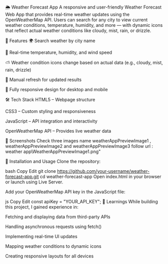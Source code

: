 🌦️ Weather Forecast App
A responsive and user-friendly Weather Forecast Web App that provides real-time weather updates using the OpenWeatherMap API. Users can search for any city to view current weather conditions, temperature, humidity, and more — with dynamic icons that reflect actual weather conditions like cloudy, mist, rain, or drizzle.

🚀 Features
🌍 Search weather by city name

📍 Real-time temperature, humidity, and wind speed

⛅ Weather condition icons change based on actual data (e.g., cloudy, mist, rain, drizzle)

🔁 Manual refresh for updated results

📱 Fully responsive design for desktop and mobile

🛠️ Tech Stack
HTML5 – Webpage structure

CSS3 – Custom styling and responsiveness

JavaScript  – API integration and interactivity

OpenWeatherMap API – Provides live weather data

📸 Screenshots
Check three images name weatherAppPreviewImage1 , weatherAppPreviewImage2 and weatherAppPreviewImage3  follow url : weather app\WeatherAppPreviewImage1.png"

🔧 Installation and Usage
Clone the repository:

bash
Copy
Edit
git clone https://github.com/your-username/weather-forecast-app.git
cd weather-forecast-app
Open index.html in your browser or launch using Live Server.

Add your OpenWeatherMap API key in the JavaScript file:

js
Copy
Edit
const apiKey = "YOUR_API_KEY";
🧠 Learnings
While building this project, I gained experience in:

Fetching and displaying data from third-party APIs

Handling asynchronous requests using fetch()

Implementing real-time UI updates

Mapping weather conditions to dynamic icons

Creating responsive layouts for all devices
